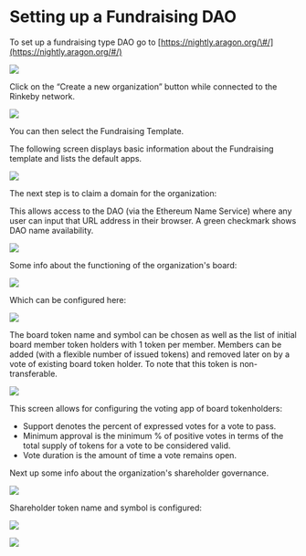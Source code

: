 # Setting up a Fundraising DAO

To set up a fundraising type DAO go to [https://nightly.aragon.org/\#/](https://nightly.aragon.org/#/) 

![](../.gitbook/assets/screenshot-2019-10-11-at-09.26.59.png)

Click on the “Create a new organization” button while connected to the Rinkeby network.

![](../.gitbook/assets/screenshot-2019-10-11-at-09.27.07%20%281%29.png)

You can then select the Fundraising Template.

The following screen displays basic information about the Fundraising template and lists the default apps.  


![](../.gitbook/assets/screenshot-2019-10-11-at-09.27.17.png)

The next step is to claim a domain for the organization:



This allows access to the DAO \(via the Ethereum Name Service\) where any user can input that URL address in their browser. A green checkmark shows DAO name availability.

![](../.gitbook/assets/screenshot-2019-10-11-at-09.30.05%20%281%29.png)

Some info about the functioning of the organization's board:

![](../.gitbook/assets/screenshot-2019-10-11-at-09.30.13.png)

Which can be configured here:

![](../.gitbook/assets/screenshot-2019-10-11-at-09.48.33.png)

The board token name and symbol can be chosen as well as the list of initial board member token holders with 1 token per member. Members can be added \(with a flexible number of issued tokens\) and removed later on by a vote of existing board token holder. To note that this token is non-transferable.



![](../.gitbook/assets/screenshot-2019-10-11-at-09.48.40.png)

This screen allows for configuring the voting app of board tokenholders:

* Support denotes the percent of expressed votes for a vote to pass. 
* Minimum approval is the minimum % of positive votes in terms of the total supply of tokens for a vote to be considered valid.
* Vote duration is the amount of time a vote remains open.

Next up some info about the organization's shareholder governance.

![](../.gitbook/assets/screenshot-2019-10-11-at-09.49.12.png)

Shareholder token name and symbol is configured: 

![](../.gitbook/assets/screenshot-2019-10-11-at-09.50.28.png)

![](../.gitbook/assets/screenshot-2019-10-11-at-09.50.41.png)



